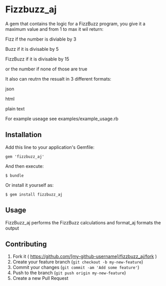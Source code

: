 # Fizzbuzz_aj

A gem that contains the logic for a FizzBuzz program, you give it a maximum value and from 1 to max it wil return:

Fizz if the number is diviable by 3

Buzz if it is divisable by 5

FizzBuzz if it is divisable by 15

or the number if none of those are true

It also can reutrn the resualt in 3 different formats:

json

html

plain text

For example useage see examples/example_usage.rb

## Installation

Add this line to your application's Gemfile:

    gem 'fizzbuzz_aj'

And then execute:

    $ bundle

Or install it yourself as:

    $ gem install fizzbuzz_aj

## Usage

FizzBuzz_aj performs the FizzBuzz calculations and format_aj formats the output

## Contributing

1. Fork it ( https://github.com/[my-github-username]/fizzbuzz_aj/fork )
2. Create your feature branch (`git checkout -b my-new-feature`)
3. Commit your changes (`git commit -am 'Add some feature'`)
4. Push to the branch (`git push origin my-new-feature`)
5. Create a new Pull Request

